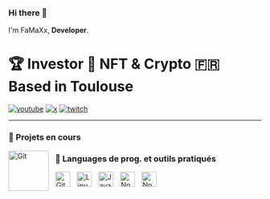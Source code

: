 ### Hi there 👋

I'm FaMaXx, **Developer**.

# 🏆 Investor 👾 NFT & Crypto 🇫🇷 Based in Toulouse

   <p align="left">
      <a href="https://www.youtube.com/channel/UCbGSKxBKpzyYuaOQ6KBMF_A">
         <img alt="youtube" title="Ma chaîne YouTube" src="https://img.shields.io/badge/SUBSCRIBE-ME?style=for-the-badge&logo=youtube&color=red&link=https%3A%2F%2Fx.com%2Fskoozztv"/></a> 
      <a href="https://x.com/FaMaXxTV">
         <img alt="x" title="Compte X" src="https://img.shields.io/badge/FOLLOW-ME?style=for-the-badge&logo=x&color=blue&link=https%3A%2F%2Fx.com%2Fskoozztv"/></a> 
      <a href="https://www.twitch.tv/famaxxtv">
         <img alt="twitch" title="Ma chaîne Twitch" src="https://img.shields.io/badge/FOLLOW-ME?style=for-the-badge&logo=twitch&logoColor=white&color=purple&link=https%3A%2F%2Ftwitch.tv%2Fskoozztv"/></a>
   </p>

---

### 🚧 Projets en cours

<img align="left" alt="Git" width="80px" style="padding-right:10px;" src="https://img.shields.io/badge/FIVEM-A?style=for-the-badge&logo=fivem&logoColor=white&color=orange" />

### 🧰 Languages de prog. et outils pratiqués

<img align="left" alt="Git" width="30px" style="padding-right:10px;" src="https://cdn.jsdelivr.net/gh/devicons/devicon/icons/git/git-original.svg" />
<img align="left" alt="Linux" width="30px" style="padding-right:10px;" src="https://cdn.jsdelivr.net/gh/devicons/devicon/icons/linux/linux-original.svg" />
<img align="left" alt="JavaScript" width="30px" style="padding-right:10px;" src="https://cdn.jsdelivr.net/gh/devicons/devicon/icons/javascript/javascript-plain.svg" />
<img align="left" alt="NodeJS" width="30px" style="padding-right:10px;" src="https://cdn.jsdelivr.net/gh/devicons/devicon/icons/nodejs/nodejs-original.svg" />
<img align="left" alt="NodeJS" width="30px" style="padding-right:10px;" src="https://cdn.jsdelivr.net/gh/devicons/devicon/icons/lua/lua-original.svg" />

<br />
